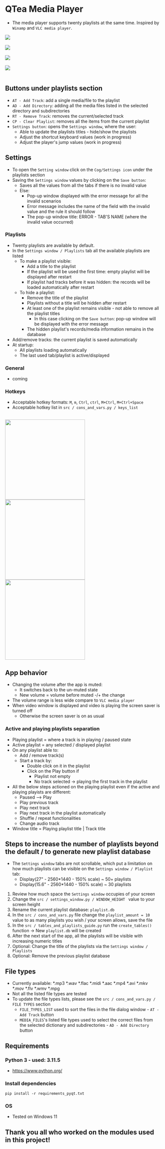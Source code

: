 # QTea Media Player
- The media player supports twenty playlists at the same time. Inspired by `Winamp` and `VLC media player`. 

<div align="left">
    <img src="docs/promo/screenshot_0.png">
</div>
<br>
<div align="left">
    <img src="docs/promo/screenshot_1.png">
</div>
<br>
<div align="left">
    <img src="docs/promo/screenshot_2.png">
</div>
<br>
<div align="left">
    <img src="docs/promo/screenshot_3.png">
</div>
<br>

## Buttons under playlists section
- `AT - Add Track`: add a single media/file to the playlist
- `AD - Add Directory`: adding all the media files listed in the selected directory and subdirectories
- `RT - Remove Track`: removes the current/selected track
- `CP - Clear Playlist`: removes all the items from the current playlist
- `Settings button`: opens the `Settings window`, where the user:
    - Able to update the playlists titles - hide/show the playlists
    - Adjust the shortcut keyboard values (work in progress)
    - Adjust the player's jump values (work in progress)

## Settings
- To open the `Setting window` click on the `Cog/Settings icon` under the playlists section 
- Saving the `Settings window` values by clicking on the  `Save button`:
    - Saves all the values from all the tabs if there is no invalid value
    - Else: 
        - Pop-up window displayed with the error message for all the invalid scenarios
        - Error message includes the name of the field with the invalid value and the rule it should follow
        - The pop-up window title: ERROR - TAB'S NAME (where the invalid value occurred)

### Playlists
- Twenty playlists are available by default.
- In the `Settings window / Playlists` tab all the available playlists are listed
    - To make a playlist visible:
        - Add a title to the playlist
        - If the playlist will be used the first time: empty playlist will be displayed after restart
        - If playlist had tracks before it was hidden: the records will be loaded automatically after restart
    - To hide a playlist:
        - Remove the title of the playlist
        - Playlists without a title will be hidden after restart
        - At least one of the playlist remains visible - not able to remove all the playlist titles
            - In this case clicking on the `Save button`: pop-up window will be displayed with the error message
        - The hidden playlist's records/media information remains in the database
- Add/remove tracks: the current playlist is saved automatically
- At startup:
    - All playlists loading automatically
    - The last used tab/playlist is active/displayed


### General
- coming

### Hotkeys
- Acceptable hotkey formats: `M`, `m`, `Ctrl`, `ctrl`, `M+Ctrl`, `M+Ctrl+Space`
- Acceptable hotkey list in `src / cons_and_vars.py / keys_list`

<br>
<div align="left">
    <img width="260" src="docs/promo/screenshot_sett_win_playlists.png">
    <img width="260" src="docs/promo/screenshot_sett_win_general.png">
    <img width="260" src="docs/promo/screenshot_sett_win_hotkeys.png">
</div>


## App behavior
- Changing the volume after the app is muted:
    - It switches back to the un-muted state
    - New volume = volume before muted -/+ the change
- The volume range is less wide compare to `VLC media player`
- When video window is displayed and video is playing the screen saver is turned off
    - Otherwise the screen saver is on as usual    

### Active and playing playlists separation
- Playing playlist = where a track is in playing / paused state
- Active playlist = any selected / displayed playlist
- On any playlist able to:
    - Add / remove track(s)
    - Start a track by:
        - Double click on it in the playlist
        - Click on the Play button if
            - Playlist not empty
            - No track selected -> playing the first track in the playlist
- All the below steps actioned on the playing playlist even if the active and playing playists are different:
    - Paused --> Play
    - Play previous track
    - Play next track
    - Play next track in the playlist automatically
    - Shuffle / repeat functionalities
    - Change audio track
- Window title = Playing playlist title | Track title

## Steps to increase the number of playlists beyond the default / to generate new playlist database
- The `Settings window` tabs are not scrollable, which put a limitation on how much playlists can be visible on the `Settings window / Playlist` tab:
    - Display(27" - 2560*1440 - 150% scale) ~ 50+ playlists
    - Display(15.6" - 2560*1440 - 150% scale) ~ 30 playlists
1. Review how much space the `Settings window` occupies of your screen
2. Change the `src / settings_window.py / WINDOW_HEIGHT ` value to your screen height
3. Rename the current playlist database: `playlist.db`
4. In the `src / cons_and_vars.py` file change the `playlist_amount = 10` value to as many playlists you wish / your screen allows, save the file
5. In the `src / tables_and_playlists_guide.py` run the `create_tables()` function -> New `playlist.db` will be created
6. After the next start of the app, all the playlists will be visible with increasing numeric titles
7. Optional: Change the title of the playlists via the `Settings window / Playlists`
8. Optional: Remove the previous playlist database

## File types
- Currently available: *.mp3 *.wav *.flac *.midi *.aac *.mp4 *.avi *.mkv *.mov *.flv *.wmv *.mpg
- Not all the listed file types are tested
- To update the file types lists, please see the `src / cons_and_vars.py / FILE TYPES` section
    - `FILE_TYPES_LIST` used to sort the files in the file dialog window - `AT - Add Track` button
    - `MEDIA_FILES`'s listed file types used to select the correct files from the selected dictionary and subdirectories - `AD - Add Directory` button

## Requirements
### Python 3 - used: 3.11.5
- https://www.python.org/

### Install dependencies
``` pip install -r requirements_pyqt.txt ```

### OS
- Tested on Windows 11

## Thank you all who worked on the modules used in this project!
